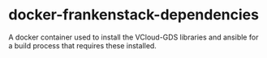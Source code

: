 docker-frankenstack-dependencies
================================

A docker container used to install the VCloud-GDS libraries and ansible for a build process that requires these installed.
